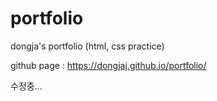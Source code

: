 # portfolio
dongja's portfolio (html, css practice)

github page : https://dongjaj.github.io/portfolio/

수정중...
